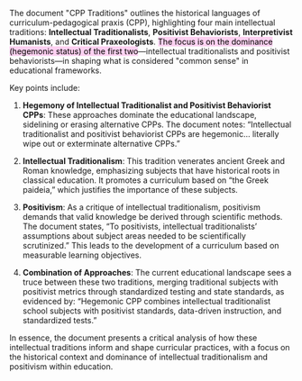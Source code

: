 The document "CPP Traditions" outlines the historical languages of curriculum-pedagogical praxis (CPP), highlighting four main intellectual traditions: **Intellectual Traditionalists**, **Positivist Behaviorists**, **Interpretivist Humanists**, and **Critical Praxeologists**. <mark style="background: #FFB8EBA6;">The focus is on the dominance (hegemonic status) of the first two</mark>—intellectual traditionalists and positivist behaviorists—in shaping what is considered "common sense" in educational frameworks.

Key points include:
1. **Hegemony of Intellectual Traditionalist and Positivist Behaviorist CPPs**: These approaches dominate the educational landscape, sidelining or erasing alternative CPPs. The document notes: “Intellectual traditionalist and positivist behaviorist CPPs are hegemonic... literally wipe out or exterminate alternative CPPs.”

2. **Intellectual Traditionalism**: This tradition venerates ancient Greek and Roman knowledge, emphasizing subjects that have historical roots in classical education. It promotes a curriculum based on “the Greek paideia,” which justifies the importance of these subjects.

3. **Positivism**: As a critique of intellectual traditionalism, positivism demands that valid knowledge be derived through scientific methods. The document states, “To positivists, intellectual traditionalists’ assumptions about subject areas needed to be scientifically scrutinized.” This leads to the development of a curriculum based on measurable learning objectives.

4. **Combination of Approaches**: The current educational landscape sees a truce between these two traditions, merging traditional subjects with positivist metrics through standardized testing and state standards, as evidenced by: “Hegemonic CPP combines intellectual traditionalist school subjects with positivist standards, data-driven instruction, and standardized tests.”

In essence, the document presents a critical analysis of how these intellectual traditions inform and shape curricular practices, with a focus on the historical context and dominance of intellectual traditionalism and positivism within education.